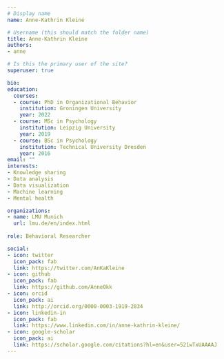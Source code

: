 ```yaml
---
# Display name
name: Anne-Kathrin Kleine

# Username (this should match the folder name)
title: Anne-Kathrin Kleine
authors:
- anne

# Is this the primary user of the site?
superuser: true

bio: 
education:
  courses:
  - course: PhD in Organizational Behavior
    institution: Groningen University
    year: 2022
  - course: MSc in Psychology
    institution: Leipzig University
    year: 2019
  - course: BSc in Psychology
    institution: Technical University Dresden
    year: 2016
email: ""
interests:
- Knowledge sharing
- Data analysis
- Data visualization
- Machine learning
- Mental health

organizations:
- name: LMU Munich
  url: lmu.de/en/index.html
  
role: Behavioral Researcher

social:
- icon: twitter
  icon_pack: fab
  link: https://twitter.com/AnKaKleine
- icon: github
  icon_pack: fab
  link: https://github.com/AnneOkk
- icon: orcid
  icon_pack: ai
  link: http://orcid.org/0000-0003-1919-2834
- icon: linkedin-in
  icon_pack: fab
  link: https://www.linkedin.com/in/anne-kathrin-kleine/
- icon: google-scholar
  icon_pack: ai
  link: https://scholar.google.com/citations?hl=en&user=521wTxUAAAAJ
---
```





